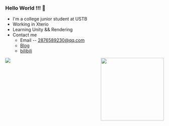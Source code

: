 ### Hello World !!! 👋

- I'm a college junior student at USTB
- Working in Xterio
- Learning Unity && Rendering
- Contact me
  - Email -- 2876589230@qq.com
  - [Blog](http://154.8.195.244/)
  - [bilibili](https://space.bilibili.com/3546569741699590/channel/seriesdetail?sid=3719473)

  
<img align='right' src='https://camo.githubusercontent.com/c18ad7d1f4275841d1d83ecd438d3fe514b1788f171259834f73fda02c719205/68747470733a2f2f7061312e6e61727669692e636f6d2f363538302f383039386336653932303733373638383965656230353332643966356130373233633464373366355f68712e676966' width='200"'>

![](https://github-readme-stats.vercel.app/api/top-langs/?username=aolixin)

